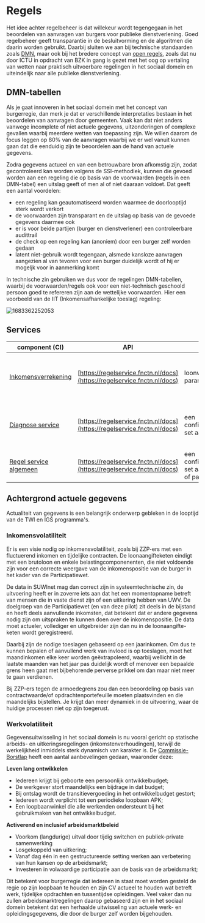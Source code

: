 # Regels

Het idee achter regelbeheer is dat willekeur wordt tegengegaan in het beoordelen van aanvragen van burgers voor publieke dienstverlening. Goed regelbeheer geeft transparantie in de besluitvorming en de algoritmen die daarin worden gebruikt. Daarbij sluiten we aan bij technische standaarden zoals [DMN](https://en.wikipedia.org/wiki/Decision_Model_and_Notation), maar ook bij het bredere concept van [open regels](https://regels.overheid.nl/), zoals dat nu door ICTU in opdracht van BZK in gang is gezet met het oog op vertaling van wetten naar praktisch uitvoerbare regelingen in het sociaal domein en uiteindelijk naar alle publieke dienstverlening.

## DMN-tabellen

Als je gaat innoveren in het sociaal domein met het concept van burgerregie, dan merk je dat er verschillende interpretaties bestaan in het beoordelen van aanvragen door gemeenten. Vaak kan dat niet anders vanwege incomplete of niet actuele gegevens, uitzonderingen of complexe gevallen waarbij meerdere wetten van toepassing zijn. We willen daarom de focus leggen op 80% van de aanvragen waarbij we er wel vanuit kunnen gaan dat die eenduidig zijn te beoordelen aan de hand van actuele gegevens.

Zodra gegevens actueel en van een betrouwbare bron afkomstig zijn, zodat gecontroleerd kan worden volgens de SSI-methodiek, kunnen die gevoed worden aan een regeling die op basis van de voorwaarden (regels in een DMN-tabel) een uitslag geeft of men al of niet daaraan voldoet. Dat geeft een aantal voordelen:

* een regeling kan geautomatiseerd worden waarmee de doorlooptijd sterk wordt verkort
* de voorwaarden zijn transparant en de uitslag op basis van de gevoede gegevens daarmee ook
* er is voor beide partijen (burger en dienstverlener) een controleerbare audittrail
* de check op een regeling kan (anoniem) door een burger zelf worden gedaan
* latent niet-gebruik wordt tegengaan, alsmede kansloze aanvragen aangezien al van tevoren voor een burger duidelijk wordt of hij er mogeljk voor in aanmerking komt

In technische zin gebruiken we dus voor de regelingen DMN-tabellen, waarbij de voorwaarden/regels ook voor een niet-technisch geschoold persoon goed te refereren zijn aan de wettelijke voorwaarden. Hier een voorbeeld van de IIT (Inkomensafhankelijke toeslag) regeling:

![1683362252053](image/regels/1683362252053.png)

## Services

| component (CI)                                                   | API                                                                   | Invoer                                           | Uitvoer                                           | Doel                                                        |
| ---------------------------------------------------------------- | --------------------------------------------------------------------- | ------------------------------------------------ | ------------------------------------------------- | ----------------------------------------------------------- |
| [Inkomensverrekening](https://gitlab.com/ovrhd/igs/regelservice)    | [https://regelservice.fnctn.nl/docs](https://regelservice.fnctn.nl/docs) | loonwaarden en parameters                        | uit te betalen bedrag op basis van loon           | het verrekenmodel voor aanvullende inkomsten naast bijstand |
| [Diagnose service](https://gitlab.com/ovrhd/igs/regelservice)       | [https://regelservice.fnctn.nl/docs](https://regelservice.fnctn.nl/docs) | een configureerbare set aan vragen               | een score op basis van antwoorden en weegfactoren | hulpmiddel voor snelle triage gebaseerd op DMN-modellen     |
| [Regel service algemeen](https://gitlab.com/ovrhd/igs/regelservice) | [https://regelservice.fnctn.nl/docs](https://regelservice.fnctn.nl/docs) | een configureerbare set aan regels of parameters | een DMN model                                     | besluitvorming transparant maken                            |

## Achtergrond actuele gegevens

Actualiteit van gegevens is een belangrijk onderwerp gebleken in de looptijd van de TWI en IGS programma's.

### Inkomensvolatiliteit

Er is een visie nodig op inkomensvolatiliteit, zoals bij ZZP-ers met een fluctuerend inkomen en tijdelijke contracten. De loonaangifteketen eindigt met een brutoloon en enkele belastingcomponenenten, die niet voldoende zijn voor een correcte weergave van de inkomenspositie van de burger in het kader van de Participatiewet.

De data in SUWInet mag dan correct zijn in systeemtechnische zin, de uitvoering heeft er in zoverre iets aan dat het een momentopname betreft van mensen die in vaste dienst zijn of een uitkering hebben van UWV. De doelgroep van de Participatiewet (en van deze pilot) zit deels in de bijstand en heeft deels aanvullende inkomsten, dat betekent dat er andere gegevens nodig zijn om uitspraken te kunnen doen over de inkomenspositie. De data moet actueler, vollediger en uitgebreider zijn dan nu in de loonaangifte-keten wordt geregistreerd.

Daarbij zijn de nodige toeslagen gebaseerd op een jaarinkomen. Om dus te kunnen bepalen of aanvullend werk van invloed is op toeslagen, moet het maandinkomen elke keer worden geëxtrapoleerd, waarbij wellicht in de laatste maanden van het jaar pas duidelijk wordt of menover een bepaalde grens heen gaat met bijbehorende perverse prikkel om dan maar niet meer te gaan verdienen.

Bij ZZP-ers tegen de armoedegrens zou dan een beoordeling op basis van contractwaarde/of opdrachtenportefeuille moeten plaatsvinden en die maandelijks bijstellen. Je krijgt dan meer dynamiek in de uitvoering, waar de huidige processen niet op zijn toegerust.

### Werkvolatiliteit

Gegevensuitwisseling in het sociaal domein is nu vooral gericht op statische arbeids- en uitkeringsregelingen (inkomstenverhoudingen), terwijl de werkelijkheid inmiddels sterk dynamisch van karakter is. De [Commissie-Borstlap](https://www.rijksoverheid.nl/documenten/rapporten/2020/01/23/rapport-in-wat-voor-land-willen-wij-werken) heeft een aantal aanbevelingen gedaan, waaronder deze:

**Leven lang ontwikkelen**

* Iedereen krijgt bij geboorte een persoonlijk ontwikkelbudget;
* De werkgever stort maandelijks een bijdrage in dat budget;
* Bij ontslag wordt de transitievergoeding in het ontwikkelbudget gestort;
* Iedereen wordt verplicht tot een periodieke loopbaan APK;
* Een loopbaanwinkel die alle werkenden ondersteunt bij het gebruikmaken van het ontwikkelbudget.

**Activerend en inclusief arbeidsmarktbeleid**

* Voorkom (langdurige) uitval door tijdig switchen en publiek-private samenwerking
* Losgekoppeld van uitkering;
* Vanaf dag één in een gestructureerde setting werken aan verbetering van hun kansen op de arbeidsmarkt;
* Investeren in volwaardige participatie aan de basis van de arbeidsmarkt;

Dit betekent voor burgerregie dat iedereen in staat moet worden gesteld de regie op zijn loopbaan te houden en zijn CV actueel te houden wat betreft werk, tijdelijke opdrachten en tussentijdse opleidingen. Veel vaker dan nu zullen arbeidsmarktregelingen daarop gebaseerd zijn en in het sociaal domein betekent dat een herhaalde uitwisseling van actuele werk- en opleidingsgegevens, die door de burger zelf worden bijgehouden.
